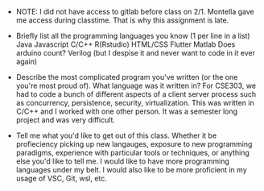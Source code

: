 - NOTE:
I did not have access to gitlab before class on 2/1. Montella gave me access during classtime. That is why this assignment is late.

- Briefly list all the programming languages you know (1 per line in a list)
Java
Javascript
C/C++
R(Rstudio)
HTML/CSS
Flutter
Matlab
Does arduino count?
Verilog (but I despise it and never want to code in it ever again)

- Describe the most complicated program you've written (or the one you're most proud of). What language was it written in?
For CSE303, we had to code a bunch of different aspects of a client server process such as concurrency, persistence, security, virtualization.
This was written in C/C++ and I worked with one other person. It was a semester long project and was very difficult. 

- Tell me what you'd like to get out of this class. Whether it be profieciency picking up new langauges, exposure to new programming paradigms, experience with particular tools or techniques, or anything else you'd like to tell me. 
I would like to have more programming languages under my belt. I would also like to be more proficient in my usage of VSC, Git, wsl, etc.